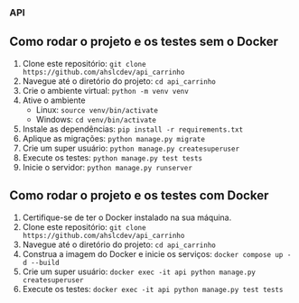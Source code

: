 ### API

## Como rodar o projeto e os testes sem o Docker
1. Clone este repositório: `git clone https://github.com/ahslcdev/api_carrinho`
2. Navegue até o diretório do projeto: `cd api_carrinho`
3. Crie o ambiente virtual: `python -m venv venv`
4. Ative o ambiente 
    * Linux: `source venv/bin/activate`
    * Windows: `cd venv/bin/activate`
5. Instale as dependências: `pip install -r requirements.txt`
6. Aplique as migrações: `python manage.py migrate`
7. Crie um super usuário: `python manage.py createsuperuser`
8. Execute os testes: `python manage.py test tests`
9. Inicie o servidor: `python manage.py runserver`

## Como rodar o projeto e os testes com Docker

1. Certifique-se de ter o Docker instalado na sua máquina.
2. Clone este repositório: `git clone https://github.com/ahslcdev/api_carrinho`
3. Navegue até o diretório do projeto: `cd api_carrinho`
4. Construa a imagem do Docker e inicie os serviços: `docker compose up -d --build`
5. Crie um super usuário: `docker exec -it api python manage.py createsuperuser`
6. Execute os testes: `docker exec -it api python manage.py test tests`